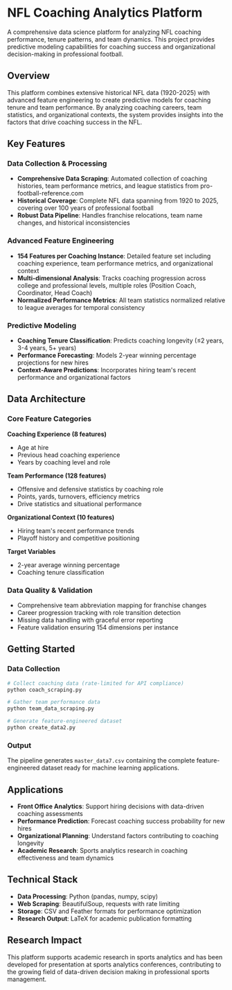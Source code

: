 # NFL Coaching Analytics Platform

A comprehensive data science platform for analyzing NFL coaching performance, tenure patterns, and team dynamics. This project provides predictive modeling capabilities for coaching success and organizational decision-making in professional football.

## Overview

This platform combines extensive historical NFL data (1920-2025) with advanced feature engineering to create predictive models for coaching tenure and team performance. By analyzing coaching careers, team statistics, and organizational contexts, the system provides insights into the factors that drive coaching success in the NFL.

## Key Features

### Data Collection & Processing
- **Comprehensive Data Scraping**: Automated collection of coaching histories, team performance metrics, and league statistics from pro-football-reference.com
- **Historical Coverage**: Complete NFL data spanning from 1920 to 2025, covering over 100 years of professional football
- **Robust Data Pipeline**: Handles franchise relocations, team name changes, and historical inconsistencies

### Advanced Feature Engineering
- **154 Features per Coaching Instance**: Detailed feature set including coaching experience, team performance metrics, and organizational context
- **Multi-dimensional Analysis**: Tracks coaching progression across college and professional levels, multiple roles (Position Coach, Coordinator, Head Coach)
- **Normalized Performance Metrics**: All team statistics normalized relative to league averages for temporal consistency

### Predictive Modeling
- **Coaching Tenure Classification**: Predicts coaching longevity (≤2 years, 3-4 years, 5+ years)
- **Performance Forecasting**: Models 2-year winning percentage projections for new hires
- **Context-Aware Predictions**: Incorporates hiring team's recent performance and organizational factors

## Data Architecture

### Core Feature Categories

**Coaching Experience (8 features)**
- Age at hire
- Previous head coaching experience
- Years by coaching level and role

**Team Performance (128 features)**
- Offensive and defensive statistics by coaching role
- Points, yards, turnovers, efficiency metrics
- Drive statistics and situational performance

**Organizational Context (10 features)**
- Hiring team's recent performance trends
- Playoff history and competitive positioning

**Target Variables**
- 2-year average winning percentage
- Coaching tenure classification

### Data Quality & Validation
- Comprehensive team abbreviation mapping for franchise changes
- Career progression tracking with role transition detection
- Missing data handling with graceful error reporting
- Feature validation ensuring 154 dimensions per instance

## Getting Started

### Data Collection
```bash
# Collect coaching data (rate-limited for API compliance)
python coach_scraping.py

# Gather team performance data
python team_data_scraping.py

# Generate feature-engineered dataset
python create_data2.py
```

### Output
The pipeline generates `master_data7.csv` containing the complete feature-engineered dataset ready for machine learning applications.

## Applications

- **Front Office Analytics**: Support hiring decisions with data-driven coaching assessments
- **Performance Prediction**: Forecast coaching success probability for new hires
- **Organizational Planning**: Understand factors contributing to coaching longevity
- **Academic Research**: Sports analytics research in coaching effectiveness and team dynamics

## Technical Stack

- **Data Processing**: Python (pandas, numpy, scipy)
- **Web Scraping**: BeautifulSoup, requests with rate limiting
- **Storage**: CSV and Feather formats for performance optimization
- **Research Output**: LaTeX for academic publication formatting

## Research Impact

This platform supports academic research in sports analytics and has been developed for presentation at sports analytics conferences, contributing to the growing field of data-driven decision making in professional sports management.
